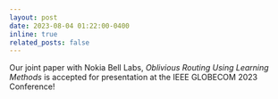 ```yaml
---
layout: post
date: 2023-08-04 01:22:00-0400
inline: true
related_posts: false
---
```


Our joint paper with Nokia Bell Labs, *Oblivious Routing Using Learning Methods* is accepted for presentation at the IEEE GLOBECOM 2023 Conference!
